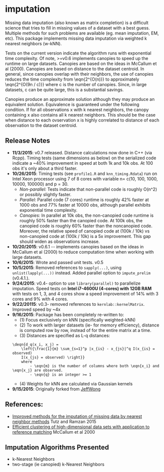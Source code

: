 imputation
==========

Missing data imputation (also known as matrix completion) is a difficult science that tries to fill in missing values of a dataset with a best guess. Multiple methods for such problems are available (eg. mean imputation, EM, etc). This package implements missing data imputation via weighted k nearest neighbors (w-kNN).

Tests on the current version indicate the algorithm runs with exponential time complexity. Of note, >=v0.6 implements canopies to speed up the runtime on large datasets. Canopies are based on the ideas in McCallum et al (2000). Canopies are based on distance to the dataset centroid. In general, since canopies overlap with their neighbors, the use of canopies reduces the time complexity from  \eqn{2^{O(n)}} to approximately \eqn{2^{O(9n / c)}} where c is the number of canopies. Since, in large datasets, c can be quite large, this is a substantial savings.

Canopies produce an approximate solution although they may produce an equivalent solution. Equivalence is guaranteed under the following condition. If for all observations x with k nearest neighbors, the canopy containing x also contains all k nearest neighbors. This should be the case when distance to each ovservation x is highly correlated to distance of each observation to the dataset centroid.

## Release Notes
- **11/3/2015**: v0.7 released. Distance calculations now done in C++ (via Rcpp). Timing tests (same dimensions as below) on the serialized code indicate a ~40% improvement in speed at both 1k and 10k obs. At 100 obs it's only about a third faster.
- **10/26/2015**: Timing tests (see `profile1.R` and `knn_timing.Rdata`) run on Intel Xeon processor using 7 of 8 cores with variable n= c(10, 100, 1000, 10000, 100000) and p = 30.
    - *Non-parallel:* Tests indicate that non-parallel code is roughly O(n^2) or possibly slightly faster.
    - *Parallel:* Parallel code (7 cores) runtime is roughly 42% faster at 1000 obs and 77% faster at 10000 obs, although parallel exhibits exponential time complexity.
    - *Canopies:* In parallel at 10k obs, the non-canopied code runtime is roughly 50% faster than the canopied code. At 100k obs, the canopied code is roughly 60% faster than the noncanopied code. Moreover, the relative speed of canopied code at (100k / 10k) vs non-canopied code at (100k / 10k) is a 5x improvement. This gap should widen as observations increase.
- **10/20/2015**: v0.6.1 -- implements canopies based on the ideas in McCallum et al (2000) to reduce computation time when working with large datasets.
- **10/6/2015**: Wrote and passed unit tests. v0.5
- **10/5/2015**: Removed references to `sapply(...)`, using `unlist(lapply(...))` instead. Added parallel option to `impute_prelim` (v0.4.1.).
- **9/24/2015**: v0.4- option to use `library(parallel)` to parallelize imputation. Speed tests on **Intel i7-4600U (4-cores) with 12GB RAM** with tests on 1, 3, and 4 cores show a  speed improvement of 14% with 3 cores and 9% with 4 cores.
- **9/22/20115**: v0.3- removed references to `kernlab::kernelMatrix`. Improved speed by ~4x
- **9/16/2015**: Package has been completely re-written to:
    - (1) Focus exclusively on kNN (specifically weighted-kNN)
    - (2) To work with larger datasets (ie- for memory efficiency), distance is computed row by row, instead of for the entire matrix at a time.
    - (3) Distances are specified as L-q distances:
    ```
    \deqn{d_q(x_i, x_j) =
        \left{\frac{1}{m} \sum_{s=1}^p |x_{is} - x_{js}|^q I(x_{is} = observed)
        I(x_{js} = observed) \right}}
        where
            - \eqn{m} is the number of columns where both \eqn{x_i} and \eqn{x_j} are observed.
            - \eqn{q} is an integer >= 1
    ```
    - (4) Weights for kNN are calculated via Gaussian kernels
- **9/15/2015**: Originally forked from [JeffWong](github.com/jeffwong/imputation)

## References:
* [Improved methods for the imputation of missing data by nearest neighbor methods](http://www.sciencedirect.com/science/article/pii/S0167947315001061) Tutz and Ramzan 2015
* [Efficient clustering of high-dimensional data sets with application to reference matching](http://machinelearning102.pbworks.com/w/file/fetch/47221870/canopy-kdd00.pdf) McCallum et al 2000

## Imputation Algorithms Presented

* k-Nearest Neighbors
* two-stage (ie canopied) k-Nearest Neighbors

